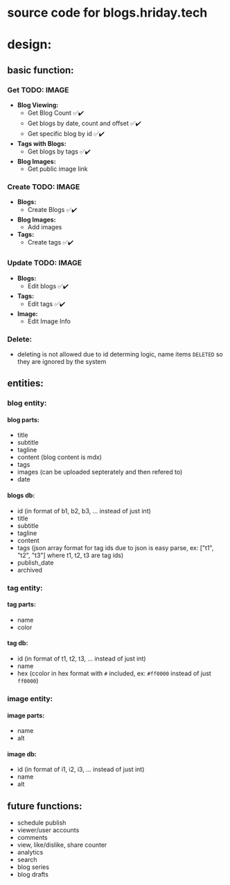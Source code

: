 # source code for blogs.hriday.tech

# design:

## basic function:

### **Get**			TODO: IMAGE
- **Blog Viewing:**
  - Get Blog Count  					✅✔️
  - Get blogs by date, count and offset ✅✔️
  - Get specific blog by id				✅✔️
- **Tags with Blogs:**
  - Get blogs by tags					✅✔️
- **Blog Images:**
  - Get public image link

### **Create**  	TODO: IMAGE
- **Blogs:**  
  - Create Blogs						✅✔️
- **Blog Images:**
  - Add images
- **Tags:**
  - Create tags							✅✔️

### **Update** 		TODO: IMAGE
- **Blogs:**
  - Edit blogs							✅✔️
- **Tags:**
  - Edit tags							✅✔️
- **Image:**
  - Edit Image Info

### **Delete**:
- deleting is not allowed due to id determing logic, name items `DELETED` so they are ignored by the system

## entities:

### blog entity:

#### blog parts:
- title
- subtitle
- tagline
- content (blog content is mdx)
- tags
- images (can be uploaded septerately and then refered to)
- date

#### blogs db:
- id (in format of b1, b2, b3, ... instead of just int)
- title
- subtitle
- tagline
- content
- tags (json array format for tag ids due to json is easy parse, ex: ["t1", "t2", "t3"] where t1, t2, t3 are tag ids)
- publish_date
- archived

### tag entity:

#### tag parts:
- name
- color

#### tag db:
- id (in format of t1, t2, t3, ... instead of just int)
- name
- hex (ccolor in hex format with `#` included, ex: `#ff0000` instead of just `ff0000`)

### image entity:

#### image parts:
- name
- alt

#### image db:
- id (in format of i1, i2, i3, ... instead of just int)
- name
- alt

## future functions:
- schedule publish
- viewer/user accounts
- comments
- view, like/dislike, share counter
- analytics
- search
- blog series
- blog drafts